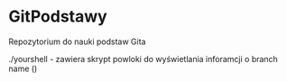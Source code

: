 # GitPodstawy
Repozytorium do nauki podstaw Gita

./yourshell - zawiera skrypt powloki do wyświetlania inforamcji o branch name (<branch>)
